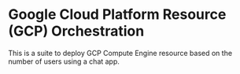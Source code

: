 # Google Cloud Platform Resource (GCP) Orchestration

This is a suite to deploy GCP Compute Engine resource based on the number of users using a chat app.
